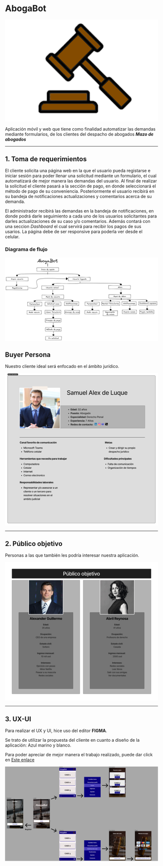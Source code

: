 # AbogaBot

![abogaBot](images/Logo-AbogaBot.png)

Aplicación móvil y web que tiene como finalidad automatizar las demandas mediante formularios, de los clientes
del despacho de abogados _**Mazo de abogados**_

---

## 1. Toma de requerimientos

El cliente solicita una página web en la que el usuario pueda registarse e iniciar sesión para poder llenar una solicitud mediante un formulario, el cual automatizará de mejor manera las demandas del usuario. Al final de realizar la solicitud el cliente pasará a la sección de pago, en donde seleccionará el método de pago de su conveniencia. Posteriormente el usuario recibirá en su bandeja de notificaciones actualizaciones y comentarios acerca de su demanda.

El administrador recibirá las demandas en la bandeja de notificaciones, en donde podrá darle seguimiento a cada uno de los usuarios solicitantes para darles actualizaciones de su caso y/o comentarios. Además contará con una seccion _Dashboard_ el cual servirá para recibir los pagos de sus usarios.
La página debe de ser responsive para poderla ver desde el celular.

### Diagrama de flujo

![diagramaDeFlujo](images/modelado-negocio.png)

## Buyer Persona

Nuestro cliente ideal será enfocado en el ámbito jurídico.

![buyerPersona](images/Buyer-Persona.png)

---

## 2. Público objetivo

Personas a las que también les podría interesar nuestra aplicación.

![publicoObjetivo](images/Publico-Objetivo.png)

---

## 3. UX-UI

Para realizar el UX y UI, hice uso del editor **FIGMA**.

Se trato de utilizar la propuesta del cliente en cuanto a diseño de la aplicación: Azul marino y blanco.

Para poder apreciar de mejor manera el trabajo realizado, puede dar click en [Este enlace](https://www.figma.com/file/HvR4WnG4oDn7zA4hHbYnN8/Abogabot?node-id=0%3A1&t=ijEe5kYTV1AjlRt1-1)

![UX-UI](images/UX-UI.png)
